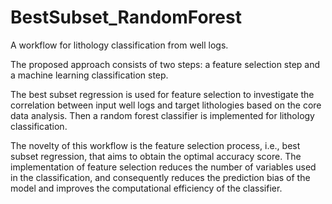 # BestSubset_RandomForest
A workflow for lithology classification from well logs. 

The proposed approach consists of two steps: a feature selection step and a machine learning classification step. 

The best subset regression is used for feature selection to investigate the correlation between input well logs and target lithologies based on the core data analysis. Then a random forest classifier is implemented for lithology classification. 

The novelty of this workflow is the feature selection process, i.e., best subset regression, that aims to obtain the optimal accuracy score. The implementation of feature selection reduces the number of variables used in the classification, and consequently reduces the prediction bias of the model and improves the computational efficiency of the classifier.
